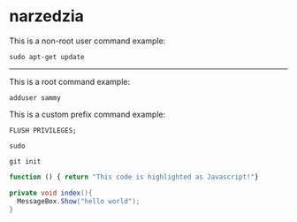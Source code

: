 # narzedzia

This is a non-root user command example:

```command
sudo apt-get update
```
---

This is a root command example:

```super_user
adduser sammy
```

This is a custom prefix command example:

```custom_prefix(mysql>)
FLUSH PRIVILEGES;
```

```terminal
sudo 
```

```git
git init 
```

```js
function () { return "This code is highlighted as Javascript!"}
```

```csharp
private void index(){
  MessageBox.Show("hello world");
}